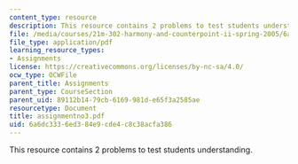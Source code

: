 ```yaml
---
content_type: resource
description: This resource contains 2 problems to test students understanding.
file: /media/courses/21m-302-harmony-and-counterpoint-ii-spring-2005/6a6dc3336ed384e9cde4c8c38acfa386_assignmentno3.pdf
file_type: application/pdf
learning_resource_types:
- Assignments
license: https://creativecommons.org/licenses/by-nc-sa/4.0/
ocw_type: OCWFile
parent_title: Assignments
parent_type: CourseSection
parent_uid: 89112b14-79cb-6169-981d-e65f3a2585ae
resourcetype: Document
title: assignmentno3.pdf
uid: 6a6dc333-6ed3-84e9-cde4-c8c38acfa386
---
```

This resource contains 2 problems to test students understanding.